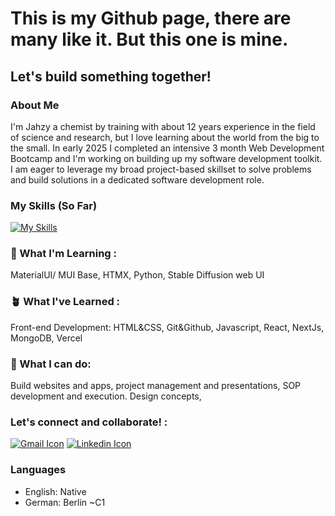 <!--##  Like chemistry, software development isn't magic, but it sure feels like it when it works.  Let’s make the kind of software that _feels_ like magic!
<p align="center">
  <img src="https://img.freepik.com/premium-vector/chemistry-is-magic-it-is-just-science-chemistry-banner-with-lettering_499431-80.jpg" alt='Science not magic!'/>
</p>-->


# This is my Github page, there are many like it. But this one is mine.
## Let's build something together!

### About Me
I'm Jahzy a chemist by training with about 12 years experience in the field of science and research, but I love learning about the world from the big to the small. In early 2025 I completed an intensive 3 month Web Development Bootcamp and I'm working on building up my software development toolkit. I am eager to leverage my broad project-based skillset to solve problems and build solutions in a dedicated software development role. 

### My Skills (So Far)
[![My Skills](https://skillicons.dev/icons?i=html,css,js,git,react,nextjs,materialui,mongodb,py,vscode,discord,instagram,ai,ps&perline=5)](https://skillicons.dev)
<!-- want to order by proficiency -->

### 🌱 What I'm Learning :
MaterialUI/ MUI Base, HTMX, Python, Stable Diffusion web UI

### 🪴 What I've Learned :
Front-end Development: HTML&CSS, Git&Github, Javascript, React, NextJs, MongoDB, Vercel

### 🌳 What I can do:
Build websites and apps, project management and presentations, SOP development and execution.
Design concepts, 



### Let's connect and collaborate! :
[![Gmail Icon](https://skillicons.dev/icons?i=gmail)](mailto:jahzerahj@gmail.com)
[![Linkedin Icon](https://skillicons.dev/icons?i=linkedin)](https://www.linkedin.com/in/jahzyjahzerah/)

### Languages
- English: Native
- German: Berlin ~C1




<!--

### Ordered List
1. Word

### Unordered List
  - First Item
  - Second Item
  - 

- 🔭 I’m currently working on ...
- 🌱 I’m currently learning ...
- 👯 I’m looking to collaborate on ...
- 🤔 I’m looking for help with ...
- 💬 Ask me about ...
- 📫 How to reach me: ...
- 😄 Pronouns: ...
- ⚡ Fun fact: ...
-->
